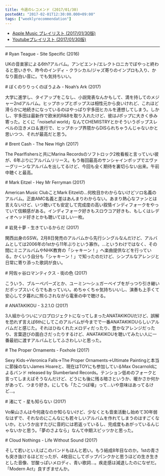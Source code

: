 ```yaml
---
title: 今週のレコメンド (2017/01/30)
postedAt: "2017-02-01T12:30:00.000+09:00"
tags: ["weeklyrecommendation"]
---
```


* [Apple Music プレイリスト (2017/01/30版)](https://itunes.apple.com/jp/playlist/jin-zhounorekomendo-2017-01/idpl.de997a46a32445c88b77986f34319559)
* [Youtubeプレイリスト (2017/01/30版)](https://www.youtube.com/playlist?list=PLegnWsUgQayf-wtMGTnnjgJVKIl15TPee)

---

\# Ryan Teague - Site Specific (2016)

UKの音楽家による6th?アルバム。アンビエント/エレクトロニカでぼやっと終わると思いきや、昨今のインディ・クラシカル/ジャズ寄りのインプロも入り、かなり面白い音に。でも気持ちいい。

\# ぼくのりりっくのぼうよみ - Noah’s Ark (2017)

大学に進学し、タイアップをこなし、小説発表なんかもして、満を持してのメジャー2ndアルバム。ヒップホップとポップスは相性元から良いけれど、これほど滑らかに地続きになっているのはやっぱり宇多田ヒカルを連想してしまう。しかし、宇多田は最新作で欧米的R&Bを取り入れたけど、彼はJポップに大きく歩み寄った。とくに「noiseful world」なんてCHEMISTRYとかそういうポップスレベルの泣きメロ＆進行で、ヒップホップ界隈からDISられちゃうんじゃないかと思いつつ、それが最高だと思う。

\# Brent Cash - The New High (2017)

The Pearlfishersと共にMarina Recordsのソフトロック2枚看板と言っていい彼が、6年ぶりにアルバムリリース。もう毎回最高のサンシャインポップでエヴァーグリーンなアルバムを出してるけど、今回も全く期待を裏切らない出来。午前中聴くと最高。

\# Mark Eitzel - Hey Mr Ferryman (2017)

American Music ClubことMark Eitzelの…何枚目かわからないけどソロ名義のアルバム。正直AMC名義と差はあんまりわからない。あまり熱心なファンとは言えないけど、いつ聴いても安定して完成度の高い叙情インディフォークをやっていて信頼感がある。インディフォーク好きもスロウコア好きも、もしくはレディオヘッド好きとかも聴いてほしい一枚。

\# 岩見十夢 - 生きているからだ (2017)

関西出身のSSW。2月8日発売のアルバムから先行シングルなんだけど、アルバムとしては2006年の1stから11年ぶりという寡作。…というわけではなく、その間にミニアルバムやNHK教育の「シャキーン！」へ楽曲提供などを行っている。かくいう自分も「シャキーン！」で知ったのだけど、シンプルなアレンジと日常に寄り添った歌詞が良い。

\# 阿佐ヶ谷ロマンティクス - 街の色 (2017)

こういう、ブルーペパーズとか、ユーミン～シュガーベイブをがっつり引き継いだポップスいくらでもあっていい。めちゃくちゃ気持ちいいし、演奏も上手くて安心して夕暮れに照らされながら電車の中で聴ける。

\# ANATAKIKOU - 3.2.1.O (2017)

3人組からついにソロプロジェクトになってしまったANATAKIKOUだけど、誤解を恐れず言えば6thにしてこのアルバムが今までで一番ANATAKIKOUらしいアルバムだと感じた。それはひねくれたメロディだったり、豊かなアレンジだったり、言葉遊びの面白さだったりするけど、ANATAKIKOUを聴いてみたい人に一番最初に渡すアルバムとしてふさわしいと思った。

\# The Proper Ornaments - Foxhole (2017)

Sexy Kids→Veronica Falls→The Proper Ornaments→Ultimate Paintingと本当に節操のないJames Hoareと、現在はTOYにも参加しているMax Oscarnoldによるバンド released by Slumberland Records。テンション低めのフォークと言ってしまえばそうなんだけど、どうにも後に残る暗さというか、暖かさか何かがあって、つまり好き。にしても「たこつぼ壕」って…いや意味はあってるけど…。

\# 渚にて - 星も知らない (2017)

Vo柴山さんは今何歳なのか知らないけど、少なくとも音楽活動し始めて30年弱なはずで、それなのにこんなにも若々しいアルバムを作れてしまうのはすごくないか。というか出すたびに音的には若返っているし、完成度もあがっているんじゃないかと思う。「夢のさよなら」なんて中期スピッツかと思った。

\# Cloud Nothings - Life Without Sound (2017)

そして若いといえばこのバンドもほんと若い。もう結成8年目なのか。1stの青さも突き抜けるほどだったが、4枚目にしてポップパンクかと思うほどの生き生きとした音像、甘酸っぱいメロディ、青い歌詞…。疾走感は減退したのになぜだ。「Modern Act」良すぎませんか。